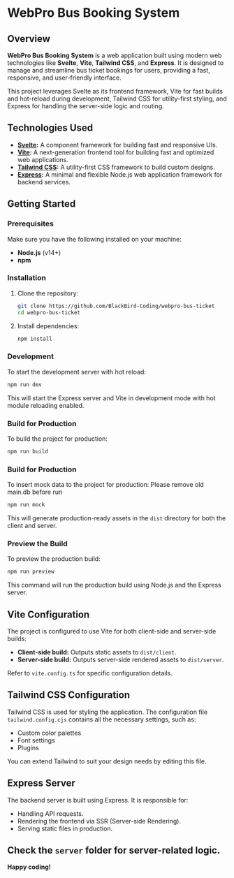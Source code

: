 # WebPro Bus Booking System

## Overview

**WebPro Bus Booking System** is a web application built using modern web technologies like **Svelte**, **Vite**, **Tailwind CSS**, and **Express**. It is designed to manage and streamline bus ticket bookings for users, providing a fast, responsive, and user-friendly interface.

This project leverages Svelte as its frontend framework, Vite for fast builds and hot-reload during development, Tailwind CSS for utility-first styling, and Express for handling the server-side logic and routing.

## Technologies Used

- **[Svelte](https://svelte.dev/):** A component framework for building fast and responsive UIs.
- **[Vite](https://vitejs.dev/):** A next-generation frontend tool for building fast and optimized web applications.
- **[Tailwind CSS](https://tailwindcss.com/):** A utility-first CSS framework to build custom designs.
- **[Express](https://expressjs.com/):** A minimal and flexible Node.js web application framework for backend services.

## Getting Started

### Prerequisites

Make sure you have the following installed on your machine:

- **Node.js** (v14+)
- **npm**

### Installation

1. Clone the repository:

   ```bash
   git clone https://github.com/BlackBird-Coding/webpro-bus-ticket
   cd webpro-bus-ticket
   ```

2. Install dependencies:

   ```bash
   npm install
   ```

### Development

To start the development server with hot reload:

```bash
npm run dev
```

This will start the Express server and Vite in development mode with hot module reloading enabled.

### Build for Production

To build the project for production:

```bash
npm run build
```

### Build for Production

To insert mock data to the project for production:
Please remove old main.db before run

```bash
npm run mock
```

This will generate production-ready assets in the `dist` directory for both the client and server.

### Preview the Build

To preview the production build:

```bash
npm run preview
```

This command will run the production build using Node.js and the Express server.

## Vite Configuration

The project is configured to use Vite for both client-side and server-side builds:

- **Client-side build:** Outputs static assets to `dist/client`.
- **Server-side build:** Outputs server-side rendered assets to `dist/server`.

Refer to `vite.config.ts` for specific configuration details.

## Tailwind CSS Configuration

Tailwind CSS is used for styling the application. The configuration file `tailwind.config.cjs` contains all the necessary settings, such as:

- Custom color palettes
- Font settings
- Plugins

You can extend Tailwind to suit your design needs by editing this file.

## Express Server

The backend server is built using Express. It is responsible for:

- Handling API requests.
- Rendering the frontend via SSR (Server-side Rendering).
- Serving static files in production.

## Check the `server` folder for server-related logic.

**Happy coding!**
